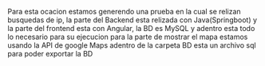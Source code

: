Para esta ocacion estamos generendo una prueba en la cual se relizan busquedas de ip, la parte
del Backend esta relizada con Java(Springboot) y la parte del frontend esta con Angular, la BD es MySQL
y adentro esta todo lo necesario para su ejecucion
para la parte de mostrar el mapa estamos usando la API de google Maps
adentro de la carpeta BD esta un archivo sql para poder exportar la BD